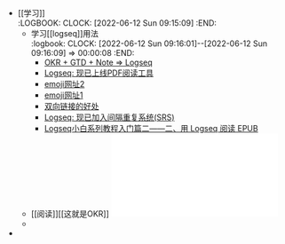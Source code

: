 - [[学习]]  
  :LOGBOOK:
  CLOCK: [2022-06-12 Sun 09:15:09]
  :END:
	- 学习[[logseq]]用法  
	  :logbook:
	  	  CLOCK: [2022-06-12 Sun 09:16:01]--[2022-06-12 Sun 09:16:09] =>  00:00:08
	  :END:
		- [OKR + GTD + Note => Logseq](https://zhuanlan.zhihu.com/p/369386414)
		- [Logseq: 现已上线PDF阅读工具](https://zhuanlan.zhihu.com/p/397352305)
		- [emoji网址2](https://emojiwiz.com/zh/)
		- [emoji网址1](https://emojipedia.org/)
		- [双向链接的好处](https://www.bilibili.com/video/BV1bT4y1f71n?zw&vd_source=52c0149cfcfee62b8f4513456fee777e)
		- [Logseq: 现已加入间隔重复系统(SRS)](https://zhuanlan.zhihu.com/p/392408529)
		- [Logseq小白系列教程入门篇二——二、用 Logseq 阅读 EPUB](https://zhuanlan.zhihu.com/p/405764984)
	- [[阅读]][[这就是OKR]] ![这就是OKR .pdf](../assets/这就是OKR_1655028362941_0.pdf)
	-
-